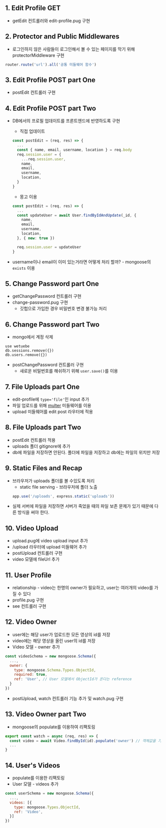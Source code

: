 ## 1. Edit Profile GET
* getEdit 컨트롤러와 edit-profile.pug 구현

## 2. Protector and Public Middlewares
* 로그인하지 않은 사람들이 로그인해서 볼 수 있는 페이지를 막기 위해 protectorMiddleware 구현
```js
router.route('url').all('공통 미들웨어 함수')
```

## 3. Edit Profile POST part One
* postEdit 컨트롤러 구현

## 4. Edit Profile POST part Two
* DB에서의 프로필 업데이트를 프론트엔드에 반영하도록 구현
  * 직접 업데이트
  ```js
  const postEdit = (req, res) => {
    ...
    const { name, email, username, location } = req.body
    req.session.user = {
      ...req.session.user,
      name,
      email,
      username,
      location,
    }
  }
  ```

  * 몽고 이용
  ```js
  const postEdit = (req, res) => {
    ...
    const updateUser = await User.findByIdAndUpdate(_id, {
      name,
      email,
      username,
      location,
    }, { new: true })

    req.session.user = updateUser
  }
  ```

* username이나 email이 이미 있는거라면 어떻게 처리 할까? - mongoose의 `exists` 이용

## 5. Change Password part One
* getChangePassword 컨트롤러 구현
* change-password.pug 구현
  * 깃헙으로 가입한 경우 비밀번호 변경 불가능 처리

## 6. Change Password part Two
* mongo에서 계정 삭제
```
use wetuebe
db.sessions.remove({})
db.users.remove({})
```

* postChangePassword 컨트롤러 구현
  * 새로운 비밀번호를 해쉬하기 위해 `user.save()`를 이용

## 7. File Uploads part One
* edit-profile에 `type='file'`인 input 추가
* 파일 업로드를 위해 [multer](https://github.com/expressjs/multer/blob/master/doc/README-ko.md) 미들웨어를 이용
* upload 미들웨어를 edit post 라우터에 적용

## 8. File Uploads part Two
* postEdit 컨트롤러 적용
* uploads 폴더 gitignore에 추가
* db에 파일을 저장하면 안된다. 폴더에 파일을 저장하고 db에는 파일의 위치만 저장

## 9. Static Files and Recap
* 브라우저가 uploads 폴더를 볼 수있도록 처리
  * static file serving - 브라우저에 폴더 노출
  ```js
  app.use('/uploads', express.static('uploads'))
  ```
* 실제 서버에 파일을 저장하면 서버가 죽었을 때의 파일 보존 문제가 있기 때문에 다른 방식을 써야 한다.

## 10. Video Upload
* upload.pug에 video upload input 추가
* /upload 라우터에 upload 미들웨어 추가
* postUpload 컨트롤러 구현
* video 모델에 fileUrl 추가

## 11. User Profile
* relationship - video는 한명의 owner가 필요하고, user는 여러개의 video를 가질 수 있다
* profile.pug 구현
* see 컨트롤러 구현

## 12. Video Owner
* user에는 해당 user가 업로드한 모든 영상의 id를 저장
* video에는 해당 영상을 올린 user의 id를 저장
* Video 모델 - owner 추가
```js
const videoSchema = new mongoose.Schema({
  ...,
  owner: {
    type: mongoose.Schema.Types.ObjectId,
    required: true,
    ref: 'User', // User 모델에서 ObjectId가 온다는 reference
  }
})
```
* postUpload, watch 컨트롤러 기능 추가 및 watch.pug 구현

## 13. Video Owner part Two
* mongoose의 populate를 이용하여 리팩토링
```js
export const watch = async (req, res) => {
  const video = await Video.findById(id).populate('owner') // 객체값을 가지게됨
  ...
}
```

## 14. User's Videos
* populate를 이용한 리팩토링
* User 모델 - videos 추가
```js
const userSchema = new mongoose.Schema({
  ...,
  videos: [{
    type: mongoose.Types.ObjectId,
    ref: 'Video',
  }]
})
```